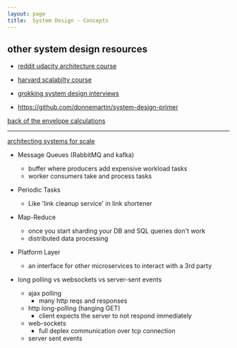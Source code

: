 ```yaml
---
layout: page
title:  System Design - Concepts
---
```




other system design resources
----------
- [reddit udacity architecture course](https://www.youtube.com/watch?v=pjNTgULVVf4&list=PLVi1LmRuKQ0NINQfjKLVen7J2lZFL35wP)
- [harvard scalabilty course](https://www.youtube.com/watch?v=-W9F__D3oY4)

- [grokking system design interviews](https://www.youtube.com/watch?v=ZgdS0EUmn70&list=PL73KFetZlkJSZ9vTDSJ1swZhe6CIYkqTL)
- https://github.com/donnemartin/system-design-primer

[back of the envelope calculations](https://www.reddit.com/r/cscareerquestions/comments/6c3x0h/for_system_design_interview_questions_are_back_of/)


___________________



[architecting systems for scale](https://lethain.com/introduction-to-architecting-systems-for-scale/)

- Message Queues (RabbitMQ and kafka)
    - buffer where producers add expensive workload tasks
    - worker consumers take and process tasks

- Periodic Tasks
    - Like 'link cleanup service' in link shortener
    
- Map-Reduce
    - once you start sharding your DB and SQL queries don't work
    - distributed data processing

- Platform Layer
    - an interface for other microservices to interact with a 3rd party




- long polling vs websockets vs server-sent events
    - ajax polling
        - many http reqs and responses
    - http long-polling (hanging GET)
        - client expects the server to not respond immediately
    - web-sockets
        - full deplex communication over tcp connection
    - server sent events

